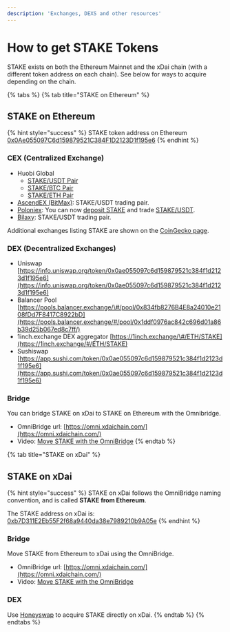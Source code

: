 ```yaml
---
description: 'Exchanges, DEXS and other resources'
---
```


# How to get STAKE Tokens

STAKE exists on both the Ethereum Mainnet and the xDai chain \(with a different token address on each chain\). See below for ways to acquire depending on the chain.

{% tabs %}
{% tab title="STAKE on Ethereum" %}
## STAKE on Ethereum

{% hint style="success" %}
STAKE token address on Ethereum [0x0Ae055097C6d159879521C384F1D2123D1f195e6](https://etherscan.io/token/0x0Ae055097C6d159879521C384F1D2123D1f195e6)
{% endhint %}

### CEX \(Centralized Exchange\)

* Huobi Global
  * [STAKE/USDT Pair](https://www.huobi.com/en-us/exchange/stake_usdt) 
  * [STAKE/BTC Pair](https://www.huobi.com/en-us/exchange/stake_btc) 
  * [STAKE/ETH Pair ](https://www.huobi.com/en-us/exchange/stake_eth)
* [AscendEX \(BitMax\)](https://bitmaxhelp.zendesk.com/hc/en-us/articles/360047308453-xDai-Chain-STAKE-): STAKE/USDT trading pair.
* [Poloniex](https://medium.com/poloniex/xdai-stake-is-now-available-on-poloniex-12b8a40d74bc): You can now [deposit STAKE](https://poloniex.com/wallet/STAKE/receive) and trade [STAKE/USDT](https://poloniex.com/exchange#usdt_stake).
* [Bilaxy](https://bilaxy.com/trade/STAKE_USDT): STAKE/USDT trading pair.

Additional exchanges listing STAKE are shown on the [CoinGecko page](https://www.coingecko.com/en/coins/xdai-stake#markets).

### DEX \(Decentralized Exchanges\)

* Uniswap [https://info.uniswap.org/token/0x0ae055097c6d159879521c384f1d2123d1f195e6](https://info.uniswap.org/token/0x0ae055097c6d159879521c384f1d2123d1f195e6)
* Balancer Pool [https://pools.balancer.exchange/\#/pool/0x834fb8276B4E8a24010e2108fDd7F8417C8922bD](https://pools.balancer.exchange/#/pool/0x1ddf0976ac842c696d01a86b39d25b067ed8c7ff/)
* 1inch.exchange DEX aggregator [https://1inch.exchange/\#/ETH/STAKE](https://1inch.exchange/#/ETH/STAKE)
* Sushiswap [https://app.sushi.com/token/0x0ae055097c6d159879521c384f1d2123d1f195e6](https://app.sushi.com/token/0x0ae055097c6d159879521c384f1d2123d1f195e6)

### Bridge

You can bridge STAKE on xDai to STAKE on Ethereum with the Omnibridge.

* OmniBridge url: [https://omni.xdaichain.com/](https://omni.xdaichain.com/)
* Video: [Move STAKE with the OmniBridge](https://youtu.be/qbuBqur9lcE)
{% endtab %}

{% tab title="STAKE on xDai" %}
## STAKE on xDai

{% hint style="success" %}
STAKE on xDai follows the OmniBridge naming convention, and is called **STAKE from Ethereum**.

The STAKE address on xDai is: [0xb7D311E2Eb55F2f68a9440da38e7989210b9A05e](https://blockscout.com/xdai/mainnet/address/0xb7D311E2Eb55F2f68a9440da38e7989210b9A05e/transactions)
{% endhint %}

### Bridge

Move STAKE from Ethereum to xDai using the OmniBridge.

* OmniBridge url: [https://omni.xdaichain.com/](https://omni.xdaichain.com/)
* Video: [Move STAKE with the OmniBridge](https://youtu.be/qbuBqur9lcE)

### **DEX**

Use [Honeyswap](../../../about-xdai/project-spotlights/honeyswap.md) to acquire STAKE directly on xDai.
{% endtab %}
{% endtabs %}

